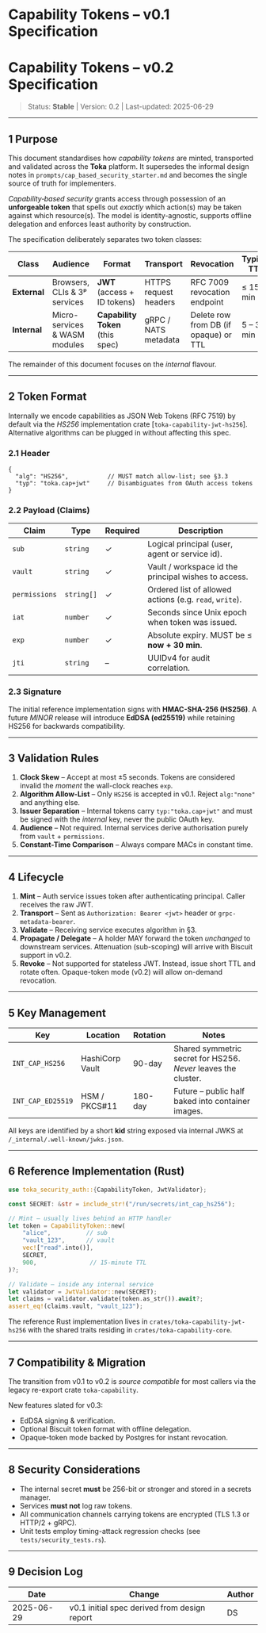 # Capability Tokens – v0.1 Specification
# Capability Tokens – v0.2 Specification

> Status: **Stable** | Version: 0.2 | Last-updated: 2025-06-29

---

## 1  Purpose

This document standardises how *capability tokens* are minted, transported and validated across the **Toka** platform. It supersedes the informal design notes in `prompts/cap_based_security_starter.md` and becomes the single source of truth for implementers.

*Capability‐based security* grants access through possession of an **unforgeable token** that spells out *exactly* which action(s) may be taken against which resource(s). The model is identity-agnostic, supports offline delegation and enforces least authority by construction.

The specification deliberately separates two token classes:

| Class | Audience | Format | Transport | Revocation | Typical TTL |
|-------|----------|--------|-----------|------------|-------------|
| **External** | Browsers, CLIs & 3ᵖ services | **JWT** (access + ID tokens) | HTTPS request headers | RFC 7009 revocation endpoint | ≤ 15 min |
| **Internal** | Micro-services & WASM modules | **Capability Token** (this spec) | gRPC / NATS metadata | Delete row from DB (if opaque) or TTL | 5 – 30 min |

The remainder of this document focuses on the *internal* flavour.

---

## 2  Token Format

Internally we encode capabilities as JSON Web Tokens (RFC 7519) by default via the *HS256* implementation crate [`toka-capability-jwt-hs256`]. Alternative algorithms can be plugged in without affecting this spec.

### 2.1  Header

```
{
  "alg": "HS256",           // MUST match allow-list; see §3.3
  "typ": "toka.cap+jwt"     // Disambiguates from OAuth access tokens
}
```

### 2.2  Payload (Claims)

| Claim | Type | Required | Description |
|-------|------|----------|-------------|
| `sub` | `string` | ✓ | Logical principal (user, agent or service id).
| `vault` | `string` | ✓ | Vault / workspace id the principal wishes to access.
| `permissions` | `string[]` | ✓ | Ordered list of allowed actions (e.g. `read`, `write`).
| `iat` | `number` | ✓ | Seconds since Unix epoch when token was issued.
| `exp` | `number` | ✓ | Absolute expiry. MUST be ≤ **now + 30 min**.
| `jti` | `string` | – | UUIDv4 for audit correlation.

### 2.3  Signature

The initial reference implementation signs with **HMAC-SHA-256 (HS256)**.
A future *MINOR* release will introduce **EdDSA (ed25519)** while retaining HS256 for backwards compatibility.

---

## 3  Validation Rules

1. **Clock Skew** – Accept at most ±5 seconds. Tokens are considered invalid the *moment* the wall-clock reaches `exp`.
2. **Algorithm Allow-List** – Only `HS256` is accepted in v0.1. Reject `alg:"none"` and anything else.
3. **Issuer Separation** – Internal tokens carry `typ:"toka.cap+jwt"` and must be signed with the *internal* key, never the public OAuth key.
4. **Audience** – Not required. Internal services derive authorisation purely from `vault` + `permissions`.
5. **Constant-Time Comparison** – Always compare MACs in constant time.

---

## 4  Lifecycle

1. **Mint** – Auth service issues token after authenticating principal. Caller receives the raw JWT.
2. **Transport** – Sent as `Authorization: Bearer <jwt>` header or `grpc-metadata-bearer`.
3. **Validate** – Receiving service executes algorithm in §3.
4. **Propagate / Delegate** – A holder MAY forward the token *unchanged* to downstream services. Attenuation (sub-scoping) will arrive with Biscuit support in v0.2.
5. **Revoke** – Not supported for stateless JWT. Instead, issue short TTL and rotate often. Opaque-token mode (v0.2) will allow on-demand revocation.

---

## 5  Key Management

| Key | Location | Rotation | Notes |
|-----|----------|----------|-------|
| `INT_CAP_HS256` | HashiCorp Vault | 90-day | Shared symmetric secret for HS256. *Never* leaves the cluster.
| `INT_CAP_ED25519` | HSM / PKCS#11 | 180-day | Future – public half baked into container images.

All keys are identified by a short **kid** string exposed via internal JWKS at `/_internal/.well-known/jwks.json`.

---

## 6  Reference Implementation (Rust)

```rust
use toka_security_auth::{CapabilityToken, JwtValidator};

const SECRET: &str = include_str!("/run/secrets/int_cap_hs256");

// Mint – usually lives behind an HTTP handler
let token = CapabilityToken::new(
    "alice",          // sub
    "vault_123",      // vault
    vec!["read".into()],
    SECRET,
    900,               // 15-minute TTL
)?;

// Validate – inside any internal service
let validator = JwtValidator::new(SECRET);
let claims = validator.validate(token.as_str()).await?;
assert_eq!(claims.vault, "vault_123");
```

The reference Rust implementation lives in `crates/toka-capability-jwt-hs256` with the shared traits residing in `crates/toka-capability-core`.

---

## 7  Compatibility & Migration

The transition from v0.1 to v0.2 is *source compatible* for most callers via the legacy re-export crate `toka-capability`.

New features slated for v0.3:
* EdDSA signing & verification.
* Optional Biscuit token format with offline delegation.
* Opaque-token mode backed by Postgres for instant revocation.

---

## 8  Security Considerations

* The internal secret **must** be 256-bit or stronger and stored in a secrets manager.
* Services **must not** log raw tokens.
* All communication channels carrying tokens are encrypted (TLS 1.3 or HTTP/2 + gRPC).
* Unit tests employ timing-attack regression checks (see `tests/security_tests.rs`).

---

## 9  Decision Log

| Date | Change | Author |
|------|--------|--------|
| 2025-06-29 | v0.1 initial spec derived from design report | DS |